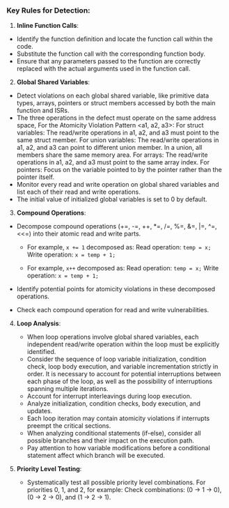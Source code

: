 ### Key Rules for Detection:
1. **Inline Function Calls**:
- Identify the function definition and locate the function call within the code.
- Substitute the function call with the corresponding function body.
- Ensure that any parameters passed to the function are correctly replaced with the actual arguments used in the function call.

2. **Global Shared Variables**:
- Detect violations on each global shared variable, like primitive data types, arrays, pointers or struct members accessed by both the main function and ISRs.
- The three operations in the defect must operate on the same address space, For the Atomicity Violation Pattern <a1, a2, a3>:
    For struct variables: The read/write operations in a1, a2, and a3 must point to the same struct member.
    For union variables: The read/write operations in a1, a2, and a3 can point to different union member. In a union, all members share the same memory area.
    For arrays: The read/write operations in a1, a2, and a3 must point to the same array index.
    For pointers: Focus on the variable pointed to by the pointer rather than the pointer itself.
- Monitor every read and write operation on global shared variables and list each of their read and write operations.
- The initial value of initialized global variables is set to 0 by default.

3. **Compound Operations**:
-  Decompose compound operations (+=, -=, ++, *=, /=, %=, &=, |=, ^=, <<=) into their atomic read and write parts. 
    * For example, `x += 1` decomposed as:
    Read operation: `temp = x;`
    Write operation: `x = temp + 1;`

    * For example, `x++` decomposed as:
    Read operation: `temp = x;`
    Write operation: `x = temp + 1;`

- Identify potential points for atomicity violations in these decomposed operations.
- Check each compound operation for read and write vulnerabilities.

4. **Loop Analysis**:
    - When loop operations involve global shared variables, each independent read/write operation within the loop must be explicitly identified. 
    - Consider the sequence of loop variable initialization, condition check, loop body execution, and variable incrementation strictly in order. It is necessary to account for potential interruptions between each phase of the loop, as well as the possibility of interruptions spanning multiple iterations.
    - Account for interrupt interleavings during loop execution. 
    - Analyze initialization, condition checks, body execution, and updates.
    - Each loop iteration may contain atomicity violations if interrupts preempt the critical sections.
    - When analyzing conditional statements (if-else), consider all possible branches and their impact on the execution path.
    - Pay attention to how variable modifications before a conditional statement affect which branch will be executed.

5. **Priority Level Testing**:
    - Systematically test all possible priority level combinations. For priorities 0, 1, and 2, for example:
    Check combinations: (0 → 1 → 0), (0 → 2 → 0), and (1 → 2 → 1).
